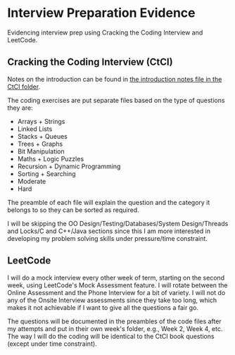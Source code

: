 # Interview Preparation Evidence

Evidencing interview prep using Cracking the Coding Interview and LeetCode.

## Cracking the Coding Interview (CtCI)

Notes on the introduction can be found in [the introduction notes file in the CtCI folder](CtCI/INTRO.md).

The coding exercises are put separate files based on the type of questions they are:

- Arrays + Strings
- Linked Lists
- Stacks + Queues
- Trees + Graphs
- Bit Manipulation
- Maths + Logic Puzzles
- Recursion + Dynamic Programming
- Sorting + Searching
- Moderate
- Hard

The preamble of each file will explain the question and the category it belongs to so they can be sorted as required.

I will be skipping the OO Design/Testing/Databases/System Design/Threads and Locks/C and C++/Java sections since this I am more interested in developing my problem solving skills under pressure/time constraint.

## LeetCode

I will do a mock interview every other week of term, starting on the second week, using LeetCode's Mock Assessment feature.
I will rotate between the Online Assessment and the Phone Interview for a bit of variety.
I will not do any of the Onsite Interview assessments since they take too long, which makes it not achievable if I want to give all the questions a fair go.

The questions will be documented in the preambles of the code files after my attempts and put in their own week's folder, e.g., Week 2, Week 4, etc. The way I will do the coding will be identical to the CtCI book questions (except under time constraint).
